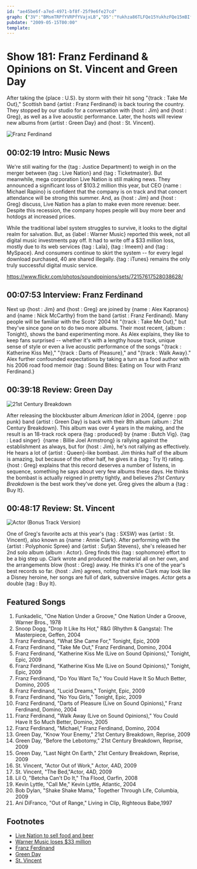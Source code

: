 ```yaml
---
id: "ae45be6f-a7ed-4971-bf8f-25f9e6fe27cd"
graph: {"3V":"BMsmTRPfYVRPfYVajxLB","D5":"Yukhza86TLFQe15YukhzFQe15mBIfeCMr5DFQe15FQe15pE58oBK9fmFQe153hojuFQe15FQe15IW5Ep3hojuCMr5D","1TI":"1Qxe2HBvVfHBvVfWcUqQ97qipWcUqQWcUqQdhnxe2G16GgH9Zh1Qxe2PoJWxX6cfddhnxe97qipBHm1G","28H":"4adl9FSoxVDQLg2FSoxV97qipBHm1G97qipX6cfd4adl997qip"}
pubdate: "2009-05-15T00:00"
template: 
---
```






# Show 181: Franz Ferdinand & Opinions on St. Vincent and Green Day

After taking the {place : U.S}. by storm with their hit song "{track : Take Me Out}," Scottish band {artist : Franz Ferdinand} is back touring the country. They stopped by our studio for a conversation with {host : Jim} and {host : Greg}, as well as a live acoustic performance. Later, the hosts will review new albums from {artist : Green Day} and {host : St. Vincent}.

![Franz Ferdinand](https://static.soundopinions.org/images/2009/franz-ferdinand.jpg)



## 00:02:19 Intro: Music News

We're still waiting for the {tag : Justice Department} to weigh in on the merger between {tag : Live Nation} and {tag : Ticketmaster}. But meanwhile, mega corporation Live Nation is still making news. They announced a significant loss of $103.2 million this year, but CEO {name : Michael Rapino} is confident that the company is on track and that concert attendance will be strong this summer. And, as {host : Jim} and {host : Greg} discuss, Live Nation has a plan to make even more revenue: beer. Despite this recession, the company hopes people will buy more beer and hotdogs at increased prices.

While the traditional label system struggles to survive, it looks to the digital realm for salvation. But, as {label : Warner Music} reported this week, not all digital music investments pay off. It had to write off a $33 million loss, mostly due to its web services {tag : Lala}, {tag : Imeem} and {tag : MySpace}. And consumers continue to skirt the system -- for every legal download purchased, 40 are shared illegally. {tag : iTunes} remains the only truly successful digital music service.

https://www.flickr.com/photos/soundopinions/sets/72157617528038628/



## 00:07:53 Interview: Franz Ferdinand

Next up {host : Jim} and {host : Greg} are joined by {name : Alex Kapranos} and {name : Nick McCarthy} from the band {artist : Franz Ferdinand}. Many people will be familiar with the Scots' 2004 hit "{track : Take Me Out}," but they've since gone on to do two more albums. Their most recent, {album : Tonight}, shows the band experimenting more. As Alex explains, they like to keep fans surprised -- whether it's with a lengthy house track, unique sense of style or even a live acoustic performance of the songs "{track : Katherine Kiss Me}," "{track : Darts of Pleasure}," and "{track : Walk Away}." Alex further confounded expectations by taking a turn as a food author with his 2006 road food memoir {tag : Sound Bites: Eating on Tour with Franz Ferdinand.}



## 00:39:18 Review: Green Day

![21st Century Breakdown](https://static.soundopinions.org/assets/181/1TI0.jpg)

After releasing the blockbuster album *American Idiot* in 2004, {genre : pop punk} band {artist : Green Day} is back with their 8th album {album : 21st Century Breakdown}. This album was over 4 years in the making, and the result is an 18-track rock opera {tag : produced} by {name : Butch Vig}. {tag : Lead singer}  {name : Billie Joel Armstrong} is rallying against the establishment as always, but for {host : Jim}, he's not rallying as effectively. He hears a lot of {artist : Queen}-like bombast. Jim thinks half of the album is amazing, but because of the other half, he gives it a {tag : Try It} rating. {host : Greg} explains that this record deserves a number of listens, in sequence, something he says about very few albums these days. He thinks the bombast is actually reigned in pretty tightly, and believes *21st Century Breakdown* is the best work they've done yet. Greg gives the album a {tag : Buy It}.



## 00:48:17 Review: St. Vincent

![Actor (Bonus Track Version)](https://static.soundopinions.org/assets/181/28H0.jpg)

One of Greg's favorite acts at this year's {tag : SXSW} was {artist : St. Vincent}, also known as {name : Annie Clark}. After performing with the {artist : Polyphonic Spree} and {artist : Sufjan Stevens}, she's released her 2nd solo album {album : Actor}. Greg finds this {tag : sophomore} effort to be a big step up. Clark wrote and produced the material all on her own, and the arrangements blow {host : Greg} away. He thinks it's one of the year's best records so far. {host : Jim} agrees, noting that while Clark may look like a Disney heroine, her songs are full of dark, subversive images. *Actor* gets a double {tag : Buy It}.



## Featured Songs

1. Funkadelic, "One Nation Under a Groove," One Nation Under a Groove, Warner Bros., 1978
2. Snoop Dogg, "Drop It Like Its Hot," R&G (Rhythm & Gangsta): The Masterpiece, Geffen, 2004
3. Franz Ferdinand, "What She Came For," Tonight, Epic, 2009
4. Franz Ferdinand, "Take Me Out," Franz Ferdinand, Domino, 2004
5. Franz Ferdinand, "Katherine Kiss Me (Live on Sound Opinions)," Tonight, Epic, 2009
6. Franz Ferdinand, "Katherine Kiss Me (Live on Sound Opinions)," Tonight, Epic, 2009
7. Franz Ferdinand, "Do You Want To," You Could Have It So Much Better, Domino, 2005
8. Franz Ferdinand, "Lucid Dreams," Tonight, Epic, 2009
9. Franz Ferdinand, "No You Girls," Tonight, Epic, 2009
10. Franz Ferdinand, "Darts of Pleasure (Live on Sound Opinions)," Franz Ferdinand, Domino, 2004
11. Franz Ferdinand, "Walk Away (Live on Sound Opinions)," You Could Have It So Much Better, Domino, 2005
12. Franz Ferdinand, "Michael," Franz Ferdinand, Domino, 2004
13. Green Day, "Know Your Enemy," 21st Century Breakdown, Reprise, 2009
14. Green Day, "Before the Lebotomy," 21st Century Breakdown, Reprise, 2009
15. Green Day, "Last Night On Earth," 21st Century Breakdown, Reprise, 2009
16. St. Vincent, "Actor Out of Work," Actor, 4AD, 2009
17. St. Vincent, "The Bed,"Actor, 4AD, 2009
18. Lil O, "Betcha Can't Do It," Tha Flood, Oarfin, 2008
19. Kevin Lyttle, "Call Me," Kevin Lyttle, Atlantic, 2004
20. Bob Dylan, "Shake Shake Mama," Together Through Life, Columbia, 2009
21. Ani DiFranco, "Out of Range," Living in Clip, Righteous Babe,1997



## Footnotes

- [Live Nation to sell food and beer](http://www.businessinsider.com/live-nation-plans-to-boost-revenue-through-beer-merchandise-sales-2009-5)
- [Warner Music loses $33 million](http://www.businessinsider.com/warner-music-group-misses-estimate-with-17-revenue-drop-2009-5)
- [Franz Ferdinand](http://www.franzferdinand.com/)
- [Green Day](http://www.greenday.com/)
- [St. Vincent](http://ilovestvincent.com/)